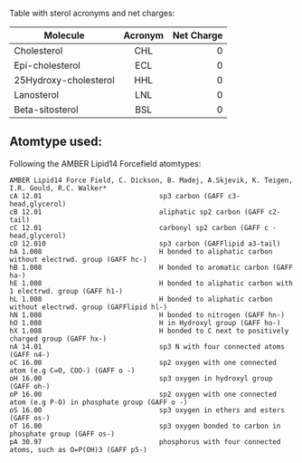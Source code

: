 Table with sterol acronyms and net charges:

| Molecule        | Acronym  | Net Charge  |
| ------------- |:-------------:| -----:|
| Cholesterol     |  CHL        |     0 |
| Epi-cholesterol |  ECL        |     0 |
| 25Hydroxy-cholesterol |  HHL        |     0 |
| Lanosterol      |  LNL        |     0 |
| Beta-sitosterol |  BSL        |     0 |


## Atomtype used:

Following the AMBER Lipid14 Forcefield atomtypes: 

```
AMBER Lipid14 Force Field, C. Dickson, B. Madej, A.Skjevik, K. Teigen, I.R. Gould, R.C. Walker*
cA 12.01                             sp3 carbon (GAFF c3-head,glycerol)
cB 12.01                             aliphatic sp2 carbon (GAFF c2-tail)  
cC 12.01                             carbonyl sp2 carbon (GAFF c -head,glycerol)
cD 12.010                            sp3 carbon (GAFFlipid a3-tail)
hA 1.008                             H bonded to aliphatic carbon without electrwd. group (GAFF hc-)
hB 1.008                             H bonded to aromatic carbon (GAFF ha-)
hE 1.008                             H bonded to aliphatic carbon with 1 electrwd. group (GAFF h1-)
hL 1.008                             H bonded to aliphatic carbon without electrwd. group (GAFFlipid hl-)
hN 1.008                             H bonded to nitrogen (GAFF hn-)
hO 1.008                             H in Hydroxyl group (GAFF ho-)
hX 1.008                             H bonded to C next to positively charged group (GAFF hx-)
nA 14.01                             sp3 N with four connected atoms (GAFF n4-)
oC 16.00                             sp2 oxygen with one connected atom (e.g C=O, COO-) (GAFF o -)
oH 16.00                             sp3 oxygen in hydroxyl group (GAFF oh-)
oP 16.00                             sp2 oxygen with one connected atom (e.g P-O) in phosphate group (GAFF o -)
oS 16.00                             sp3 oxygen in ethers and esters (GAFF os-)
oT 16.00                             sp3 oxygen bonded to carbon in phosphate group (GAFF os-)
pA 30.97                             phosphorus with four connected atoms, such as O=P(OH)3 (GAFF p5-)
```
